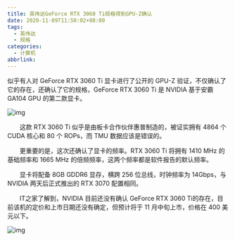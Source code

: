 ```yaml
---
title: 英伟达GeForce RTX 3060 Ti规格得到GPU-Z确认
date: 2020-11-09T11:50:02+08:00
tags:
  - 英伟达
  - 规格
categories:
  - 计算机
abbrlink:
---
```


似乎有人对 GeForce RTX 3060 Ti 显卡进行了公开的 GPU-Z 验证，不仅确认了它的存在，还确认了它的规格，GeForce RTX 3060 Ti 是 NVIDIA 基于安霸 GA104 GPU 的第二款显卡。

![img](https://cdn.jsdelivr.net/gh/yakeing/Documentation@main/Hexo/images/70c8-kcaeqzx2652866.jpg)

　　这款 RTX 3060 Ti 似乎是由板卡合作伙伴惠普制造的，被证实拥有 4864 个 CUDA 核心和 80 个 ROPs，而 TMU 数据应该是错误的。

　　更重要的是，这次还确认了显卡的频率。RTX 3060 Ti 将拥有 1410 MHz 的基础频率和 1665 MHz 的倍频频率，这两个频率都是软件报告的默认频率。

　　显卡将配备 8GB GDDR6 显存，横跨 256 位总线，时钟频率为 14Gbps，与 NVIDIA 两天后正式推出的 RTX 3070 配置相同。

　　IT之家了解到，NVIDIA 目前还没有确认 GeForce RTX 3060 Ti的存在，目前该机的定价和上市日期还没有确定，但预计将于 11 月中旬上市，价格在 400 美元以下。

![img](https://cdn.jsdelivr.net/gh/yakeing/Documentation@main/Hexo/images/7dc0-kcaeqzx2652959.jpg)